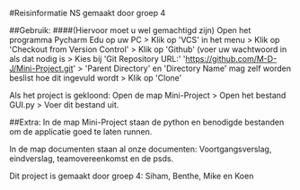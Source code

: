 #Reisinformatie NS gemaakt door groep 4

##Gebruik:
####(Hiervoor moet u wel gemachtigd zijn)
Open het programma Pycharm Edu op uw PC > Klik op 'VCS' in het menu > Klik op 'Checkout from Version Control' > Klik op 'Github' (voer uw wachtwoord in als dat nodig is > Kies bij 'Git Repository URL:' 'https://github.com/M-D-J/Mini-Project.git' > 'Parent Directory' en 'Directory Name' mag zelf worden beslist hoe dit ingevuld wordt > Klik op 'Clone'

Als het project is gekloond: Open de map Mini-Project > Open het bestand GUI.py > Voer dit bestand uit.

##Extra:
In de map Mini-Project staan de python en benodigde bestanden om de applicatie goed te laten runnen. 

In de map documenten staan al onze documenten: Voortgangsverslag, eindverslag, teamovereenkomst en de psds.

Dit project is gemaakt door groep 4: Siham, Benthe, Mike en Koen
